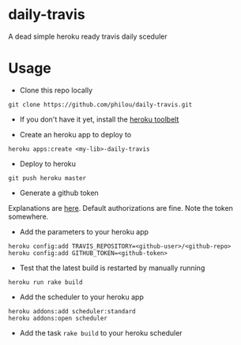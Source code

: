 daily-travis
============

A dead simple heroku ready travis daily sceduler

Usage
=====

* Clone this repo locally

```shell
git clone https://github.com/philou/daily-travis.git
```

* If you don't have it yet, install the [heroku toolbelt](https://devcenter.heroku.com/articles/quickstart)

* Create an heroku app to deploy to

```shell
heroku apps:create <my-lib>-daily-travis
```

* Deploy to heroku

```shell
git push heroku master
```

* Generate a github token

Explanations are [here](https://help.github.com/articles/creating-an-access-token-for-command-line-use). Default authorizations are fine.
Note the token somewhere.

* Add the parameters to your heroku app

```shell
heroku config:add TRAVIS_REPOSITORY=<github-user>/<github-repo>
heroku config:add GITHUB_TOKEN=<github-token>
```

* Test that the latest build is restarted by manually running

```shell
heroku run rake build
```

* Add the scheduler to your heroku app

```shell
heroku addons:add scheduler:standard
heroku addons:open scheduler
```

* Add the task ```rake build``` to your heroku scheduler
